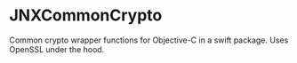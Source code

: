 # JNXCommonCrypto

Common crypto wrapper functions for Objective-C in a swift package. Uses OpenSSL under the hood.
